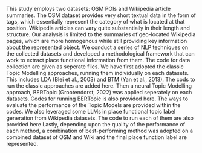 This study employs two datasets: OSM POIs and Wikipedia article summaries. The OSM dataset provides very short textual data in the form of tags, which essentially represent the category of what is located at that position. Wikipedia articles can vary quite substantially in their length and structure. Our analysis is limited to the summaries of geo-located Wikipedia pages, which are more homogenous while still providing key information about the represented object. 
We conduct a series of NLP techniques on the collected datasets and developed a methodological framework that can work to extract place functional information from them. The code for data collection are given as seperate files.
We have first adopted the classic Topic Modelling approaches, running them individually on each datasets. This includes LDA (Blei et al., 2003) and BTM (Yan et al., 2013). The cods to run the classic approaches are added here. Then a neural Topic Modelling approach, BERTopic (Grootendorst, 2022) was applied seperately on each datasets. Codes for running BERTopic is also provided here. The ways to evaluate the performance of the Topic Models are provided within the codes. 
We also leveraged some LLMs in place functional topic label generation from Wikipedia datasets. The code to run each of them are also provided here
Lastly, depending upon the quality of the performance of each method, a combination of best-performing method was adopted on a combined dataset of OSM and Wiki and the final place function label are represented.
